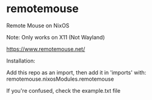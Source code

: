 # remotemouse

Remote Mouse on NixOS

Note: Only works on X11 (Not Wayland)

https://www.remotemouse.net/

Installation:

Add this repo as an import, then add it in 'imports' with: remotemouse.nixosModules.remotemouse

If you're confused, check the example.txt file
